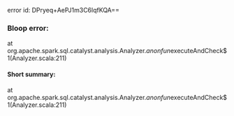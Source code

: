 error id: DPryeq+AePJ1m3C6lqfKQA==
### Bloop error:

at org.apache.spark.sql.catalyst.analysis.Analyzer.$anonfun$executeAndCheck$1(Analyzer.scala:211)
#### Short summary: 

at org.apache.spark.sql.catalyst.analysis.Analyzer.$anonfun$executeAndCheck$1(Analyzer.scala:211)